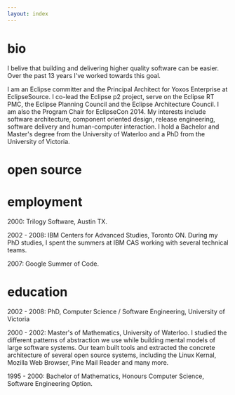 ```yaml
---
layout: index
---
```


bio
===============
I belive that building and delivering higher quality software can be easier. Over the past 13 years
I've worked towards this goal.

I am an Eclipse committer and the Principal Architect for Yoxos Enterprise at EclipseSource. I co-lead the Eclipse 
p2 project, serve on the Eclipse RT PMC, the Eclipse Planning Council and the Eclipse Architecture Council. 
I am also the Program Chair for EclipseCon 2014.
My interests include software architecture, component oriented design, release engineering, software
delivery and human-computer interaction.
I hold a Bachelor and Master's degree from the University of Waterloo and a PhD from the University of Victoria.

open source
===============

employment
===============
2000: Trilogy Software, Austin TX. 

2002 - 2008: IBM Centers for Advanced Studies, Toronto ON.
During my PhD studies, I spent the summers at IBM CAS working with several technical teams.

2007: Google Summer of Code.

education
==============
2002 - 2008: PhD, Computer Science / Software Engineering, University of Victoria

2000 - 2002:  Master's of Mathematics, University of Waterloo.
I studied the different patterns of abstraction we use while building mental models of large 
software systems. Our team built tools and extracted the concrete architecture of several open source systems, including
the Linux Kernal, Mozilla Web Browser, Pine Mail Reader and many more.

1995 - 2000: Bachelor of Mathematics, Honours Computer Science, Software Engineering Option.

